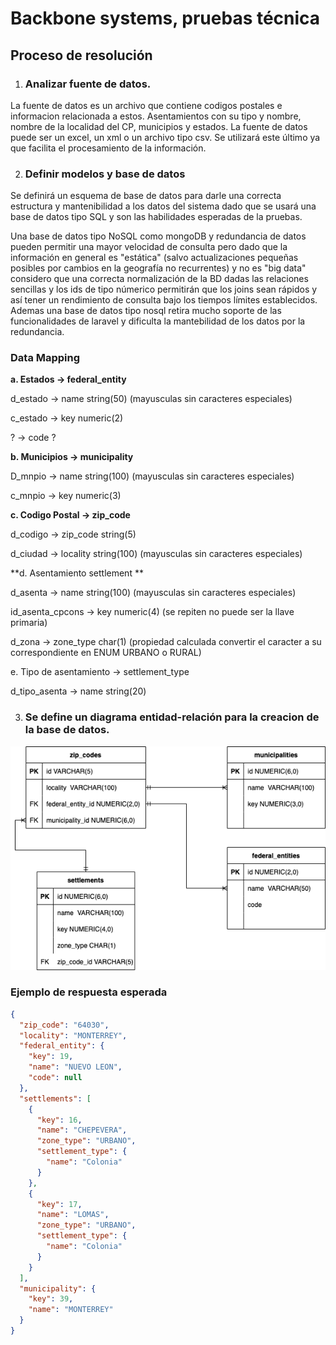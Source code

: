 # Backbone systems, pruebas técnica

## Proceso de resolución

1. ### Analizar fuente de datos.

La fuente de datos es un archivo que contiene codigos postales e informacion relacionada a estos. Asentamientos con su tipo y nombre, nombre de la localidad del CP, municipios y estados.
La fuente de datos puede ser un excel, un xml o un archivo tipo csv. Se utilizará este último ya que facilita el procesamiento de la información.

2. ### Definir modelos y base de datos

Se definirá un esquema de base de datos para darle una correcta estructura y mantenibilidad a los datos del sistema dado que se usará una base de datos tipo
SQL y son las habilidades esperadas de la pruebas.

Una base de datos tipo NoSQL como mongoDB y redundancia de datos pueden permitir una mayor velocidad de consulta pero dado que la información en general es "estática" (salvo actualizaciones pequeñas posibles por cambios en la geografía no recurrentes) y no es "big data" considero que una correcta normalización de la BD dadas las relaciones sencillas y los ids de tipo númerico permitirán que los joins sean rápidos y así tener un rendimiento de consulta bajo los tiempos límites establecidos. Ademas una base de datos tipo nosql retira mucho soporte de las funcionalidades de laravel y dificulta la mantebilidad de los datos por la redundancia.

### Data Mapping

**a. Estados -> federal_entity**

d_estado -> name string(50) (mayusculas sin caracteres especiales)

c_estado -> key numeric(2)

?        -> code ?

**b. Municipios -> municipality**

D_mnpio -> name string(100) (mayusculas 
sin caracteres especiales)

c_mnpio -> key numeric(3)

**c. Codigo Postal -> zip_code**

d_codigo -> zip_code string(5)

d_ciudad -> locality string(100) (mayusculas sin caracteres especiales)


**d. Asentamiento settlement **

d_asenta -> name string(100) (mayusculas sin caracteres especiales)

id_asenta_cpcons -> key numeric(4) (se repiten no puede ser la llave primaria)

d_zona -> zone_type char(1) (propiedad calculada convertir el caracter a su correspondiente en ENUM URBANO o RURAL)

e. Tipo de asentamiento -> settlement_type

d_tipo_asenta -> name string(20)

3. ### Se define un diagrama entidad-relación para la creacion de la base de datos.

![Diagrama Entidad Relacion](/doc/assets/der.png)

### Ejemplo de respuesta esperada

``` JSON
{
  "zip_code": "64030",
  "locality": "MONTERREY",
  "federal_entity": {
    "key": 19,
    "name": "NUEVO LEON",
    "code": null
  },
  "settlements": [
    {
      "key": 16,
      "name": "CHEPEVERA",
      "zone_type": "URBANO",
      "settlement_type": {
        "name": "Colonia"
      }
    },
    {
      "key": 17,
      "name": "LOMAS",
      "zone_type": "URBANO",
      "settlement_type": {
        "name": "Colonia"
      }
    }
  ],
  "municipality": {
    "key": 39,
    "name": "MONTERREY"
  }
} 
```